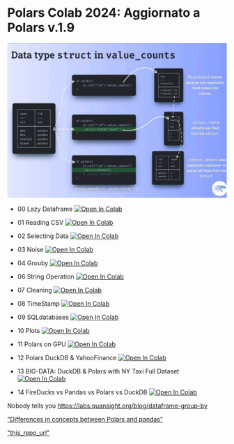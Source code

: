 # Polars Colab 2024: Aggiornato a Polars v.1.9

!['image'](Polars.jpg)

- 00 Lazy Dataframe [![Open In Colab](https://colab.research.google.com/assets/colab-badge.svg)](https://colab.research.google.com/github/Frenz86/PolarsColab2024/blob/main/00_LazyDataframe.ipynb)

- 01 Reading CSV [![Open In Colab](https://colab.research.google.com/assets/colab-badge.svg)](https://colab.research.google.com/github/Frenz86/PolarsColab2024/blob/main/01_Reading_CSV.ipynb)

- 02 Selecting Data [![Open In Colab](https://colab.research.google.com/assets/colab-badge.svg)](https://colab.research.google.com/github/Frenz86/PolarsColab2024/blob/main/02_Selectingdata.ipynb)

- 03 Noise [![Open In Colab](https://colab.research.google.com/assets/colab-badge.svg)](https://colab.research.google.com/github/Frenz86/PolarsColab2024/blob/main/03_Noise.ipynb)

- 04 Grouby [![Open In Colab](https://colab.research.google.com/assets/colab-badge.svg)](https://colab.research.google.com/github/Frenz86/PolarsColab2024/blob/main/04_Groupby_aggregate.ipynb)

- 06 String Operation [![Open In Colab](https://colab.research.google.com/assets/colab-badge.svg)](https://colab.research.google.com/github/Frenz86/PolarsColab2024/blob/main/06_StringOperation_time.ipynb)

- 07 Cleaning [![Open In Colab](https://colab.research.google.com/assets/colab-badge.svg)](https://colab.research.google.com/github/Frenz86/PolarsColab2024/blob/main/07_Cleaning_messy_data.ipynb)

- 08 TimeStamp [![Open In Colab](https://colab.research.google.com/assets/colab-badge.svg)](https://colab.research.google.com/github/Frenz86/PolarsColab2024/blob/main/08_Timestamps.ipynb)

- 09 SQLdatabases [![Open In Colab](https://colab.research.google.com/assets/colab-badge.svg)](https://colab.research.google.com/github/Frenz86/PolarsColab2024/blob/main/09_SQLdatabases.ipynb)

- 10 Plots [![Open In Colab](https://colab.research.google.com/assets/colab-badge.svg)](https://colab.research.google.com/github/Frenz86/PolarsColab2024/blob/main/10_Plots.ipynb)

- 11 Polars on GPU [![Open In Colab](https://colab.research.google.com/assets/colab-badge.svg)](https://colab.research.google.com/github/Frenz86/PolarsColab2024/blob/main/11_Polars_gpu_engine_demo.ipynb)

- 12 Polars DuckDB & YahooFinance [![Open In Colab](https://colab.research.google.com/assets/colab-badge.svg)](https://colab.research.google.com/github/Frenz86/PolarsColab2024/blob/main/12_Polars_DuckDB_YahooFinance.ipynb)

- 13 BIG-DATA: DuckDB & Polars with NY Taxi Full Dataset [![Open In Colab](https://colab.research.google.com/assets/colab-badge.svg)](https://colab.research.google.com/github/Frenz86/PolarsColab2024/blob/main/13_NY_Taxi_full_DuckDB_Polars.ipynb)

- 14 FireDucks vs Pandas vs Polars vs DuckDB [![Open In Colab](https://colab.research.google.com/assets/colab-badge.svg)](https://colab.research.google.com/github/Frenz86/PolarsColab2024/blob/main/13_NY_Taxi_full_DuckDB_Polars.ipynb)


Nobody tells you https://labs.quansight.org/blog/dataframe-group-by

["Differences in concepts between Polars and pandas"](https://docs.pola.rs/user-guide/migration/pandas/)

["this_repo_url"](https://github.com/Frenz86/PolarsColab2024)

